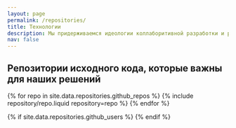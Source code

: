 ```yaml
---
layout: page
permalink: /repositories/
title: Технологии
description: Мы придерживаемся идеологии коллаборитивной разработки и разумеется опираемся на open-source технологии. Более того, всё что мы можем, мы стараемся отправлять обратно в upstream, насколько это возможно в нынешних условиях. Поэтому мы не можем обойти вниманием технологии, которые используем в качестве основы. Все мы перечислить не можем, но постараемся подсветить самые важные (в том числе и технологии, которые заопенсорсили сами)
nav: false
---
```



## Репозитории исходного кода, которые важны для наших решений

<div class="repositories d-flex flex-wrap flex-md-row flex-column justify-content-between align-items-center">
  {% for repo in site.data.repositories.github_repos %}
    {% include repository/repo.liquid repository=repo %}
  {% endfor %}
</div>

{% if site.data.repositories.github_users %}
{% endif %}
